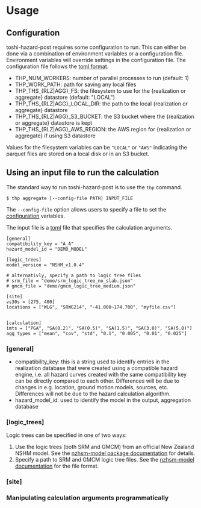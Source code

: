 # Usage

## Configuration

toshi-hazard-post requires some configuration to run. This can either be done via a combination of environment variables or a configuration file. Environment variables will override settings in the configuration file. The configuration file follows the [toml format](https://toml.io/en/).

- THP_NUM_WORKERS: number of parallel processes to run (default: 1)
- THP_WORK_PATH: path for saving any local files
- THP_THS_{RLZ|AGG}_FS: the filesystem to use for the {realization or aggregate} datastore (default: "LOCAL")
- THP_THS_{RLZ|AGG}_LOCAL_DIR: the path to the local {realization or aggregate} datastore
- THP_THS_{RLZ|AGG}_S3_BUCKET: the S3 bucket where the {realization or aggregate} datastore is kept
- THP_THS_{RLZ|AGG}_AWS_REGION: the AWS region for {realization or aggregate} if using S3 datastore

Values for the filesystem variables can be `"LOCAL"` or `"AWS"` indicating the parquet files are stored on a local disk or in an S3 bucket.

## Using an input file to run the calculation

The standard way to run toshi-hazard-post is to use the `thp` command.

```console
$ thp aggregate [--config-file PATH] INPUT_FILE
```
The `--config-file` option allows users to specify a file to set the [configuration](#Configuration) variables.

The input file is a [toml](https://toml.io/en/) file that specifies the calculation arguments. 

```
[general]
compatibility_key = "A_A"
hazard_model_id = "DEMO_MODEL"

[logic_trees]
model_version = "NSHM_v1.0.4"

# alternativly, specify a path to logic tree files
# srm_file = "demo/srm_logic_tree_no_slab.json"
# gmcm_file = "demo/gmcm_logic_tree_medium.json"

[site]
vs30s = [275, 400]
locations = ["WLG", "SRWG214", "-41.000~174.700", "myfile.csv"]


[calculation]
imts = ["PGA", "SA(0.2)", "SA(0.5)", "SA(1.5)", "SA(3.0)", "SA(5.0)"]
agg_types = ["mean", "cov", "std", "0.1", "0.005", "0.01", "0.025"]
```

### [general]

- compatibility_key: this is a string used to identify entries in the realization database that were created using a compatible hazard engine, i.e. all hazard curves created with the same compatibility key can be directly compared to each other. Differences will be due to changes in e.g. location, ground motion models, sources, etc. Differences will not be due to the hazard calculation algorithm. 
- hazard_model_id: used to identify the model in the output, aggregation database

### [logic_trees]
Logic trees can be specified in one of two ways:

1. Use the logic trees (both SRM and GMCM) from an official New Zealand NSHM model. See the [nzhsm-model package documentation](https://gns-science.github.io/nzshm-model/usage/) for details.
2. Specify a path to SRM and GMCM logic tree files. See the [nzhsm-model documentation](https://gns-science.github.io/nzshm-model/file-format/) for the file format.

### [site]

### Manipulating calculation arguments programmatically